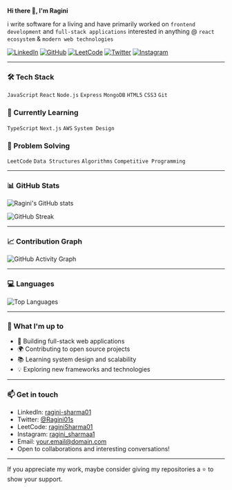 **Hi there 👋, I'm Ragini**

i write software for a living and have primarily worked on `frontend development` and `full-stack applications` interested in anything @ `react ecosystem` & `modern web technologies`

[![LinkedIn](https://img.shields.io/badge/LinkedIn-blue?logo=linkedin&logoColor=white)](https://www.linkedin.com/in/ragini-sharma01)
[![GitHub](https://img.shields.io/badge/GitHub-black?logo=github&logoColor=white)](https://github.com/RaginiSharma01)
[![LeetCode](https://img.shields.io/badge/LeetCode-orange?logo=leetcode&logoColor=white)](https://leetcode.com/u/raginiSharma01/)
[![Twitter](https://img.shields.io/badge/Twitter-blue?logo=twitter&logoColor=white)](https://x.com/Ragini01s)
[![Instagram](https://img.shields.io/badge/Instagram-purple?logo=instagram&logoColor=white)](https://www.instagram.com/ragini_sharmaa1/)

---

### 🛠️ Tech Stack
`JavaScript` `React` `Node.js` `Express` `MongoDB` `HTML5` `CSS3` `Git`

### 🌱 Currently Learning
`TypeScript` `Next.js` `AWS` `System Design`

### 💪 Problem Solving
`LeetCode` `Data Structures` `Algorithms` `Competitive Programming`

---

### 📊 GitHub Stats

![Ragini's GitHub stats](https://github-readme-stats.vercel.app/api?username=RaginiSharma01&show_icons=true&theme=minimal&hide_border=true)

![GitHub Streak](https://github-readme-streak-stats.herokuapp.com/?user=RaginiSharma01&theme=minimal&hide_border=true)

---

### 📈 Contribution Graph

![GitHub Activity Graph](https://github-readme-activity-graph.vercel.app/graph?username=RaginiSharma01&theme=minimal&hide_border=true)

---

### 💻 Languages

![Top Languages](https://github-readme-stats.vercel.app/api/top-langs/?username=RaginiSharma01&layout=compact&theme=minimal&hide_border=true)

---

### 🎯 What I'm up to
- 🔭 Building full-stack web applications
- 🌍 Contributing to open source projects  
- 📚 Learning system design and scalability
- 💡 Exploring new frameworks and technologies

---

### 📫 Get in touch
- LinkedIn: [ragini-sharma01](https://www.linkedin.com/in/ragini-sharma01)
- Twitter: [@Ragini01s](https://x.com/Ragini01s)
- LeetCode: [raginiSharma01](https://leetcode.com/u/raginiSharma01/)
- Instagram: [ragini_sharmaa1](https://www.instagram.com/ragini_sharmaa1/)
- Email: your.email@domain.com
- Open to collaborations and interesting conversations!

---

If you appreciate my work, maybe consider giving my repositories a ⭐ to show your support.
